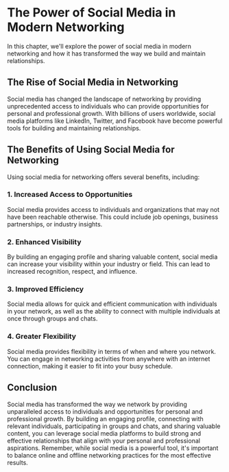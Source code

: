 The Power of Social Media in Modern Networking
=================================================================================================

In this chapter, we'll explore the power of social media in modern networking and how it has transformed the way we build and maintain relationships.

The Rise of Social Media in Networking
--------------------------------------

Social media has changed the landscape of networking by providing unprecedented access to individuals who can provide opportunities for personal and professional growth. With billions of users worldwide, social media platforms like LinkedIn, Twitter, and Facebook have become powerful tools for building and maintaining relationships.

The Benefits of Using Social Media for Networking
-------------------------------------------------

Using social media for networking offers several benefits, including:

### 1. Increased Access to Opportunities

Social media provides access to individuals and organizations that may not have been reachable otherwise. This could include job openings, business partnerships, or industry insights.

### 2. Enhanced Visibility

By building an engaging profile and sharing valuable content, social media can increase your visibility within your industry or field. This can lead to increased recognition, respect, and influence.

### 3. Improved Efficiency

Social media allows for quick and efficient communication with individuals in your network, as well as the ability to connect with multiple individuals at once through groups and chats.

### 4. Greater Flexibility

Social media provides flexibility in terms of when and where you network. You can engage in networking activities from anywhere with an internet connection, making it easier to fit into your busy schedule.

Conclusion
----------

Social media has transformed the way we network by providing unparalleled access to individuals and opportunities for personal and professional growth. By building an engaging profile, connecting with relevant individuals, participating in groups and chats, and sharing valuable content, you can leverage social media platforms to build strong and effective relationships that align with your personal and professional aspirations. Remember, while social media is a powerful tool, it's important to balance online and offline networking practices for the most effective results.
